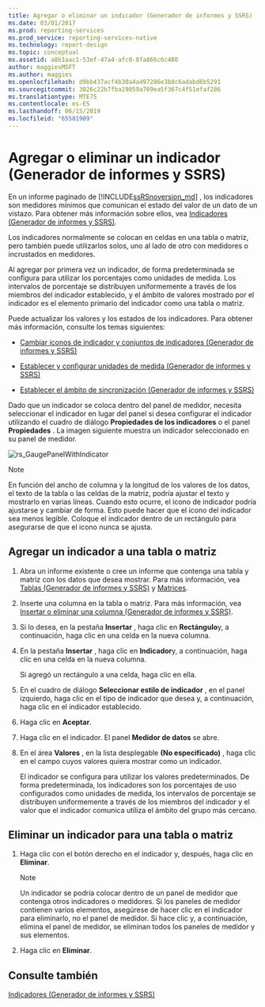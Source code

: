```yaml
---
title: Agregar o eliminar un indicador (Generador de informes y SSRS) | Microsoft Docs
ms.date: 03/01/2017
ms.prod: reporting-services
ms.prod_service: reporting-services-native
ms.technology: report-design
ms.topic: conceptual
ms.assetid: a8b1aac1-53ef-47a4-afc0-8fa866c6c480
author: maggiesMSFT
ms.author: maggies
ms.openlocfilehash: d9bb437acf4b30a4a497286e3b8c6adabd6b5291
ms.sourcegitcommit: 3026c22b7fba19059a769ea5f367c4f51efaf286
ms.translationtype: MTE75
ms.contentlocale: es-ES
ms.lasthandoff: 06/15/2019
ms.locfileid: "65581909"
---
```

# <a name="add-or-delete-an-indicator-report-builder-and-ssrs"></a>Agregar o eliminar un indicador (Generador de informes y SSRS)
  En un informe paginado de [!INCLUDE[ssRSnoversion_md](../../includes/ssrsnoversion-md.md)] , los indicadores son medidores mínimos que comunican el estado del valor de un dato de un vistazo. Para obtener más información sobre ellos, vea [Indicadores &#40;Generador de informes y SSRS&#41;](../../reporting-services/report-design/indicators-report-builder-and-ssrs.md).  
  
 Los indicadores normalmente se colocan en celdas en una tabla o matriz, pero también puede utilizarlos solos, uno al lado de otro con medidores o incrustados en medidores.  
  
 Al agregar por primera vez un indicador, de forma predeterminada se configura para utilizar los porcentajes como unidades de medida. Los intervalos de porcentaje se distribuyen uniformemente a través de los miembros del indicador establecido, y el ámbito de valores mostrado por el indicador es el elemento primario del indicador como una tabla o matriz.  
  
 Puede actualizar los valores y los estados de los indicadores. Para obtener más información, consulte los temas siguientes:  
  
-   [Cambiar iconos de indicador y conjuntos de indicadores &#40;Generador de informes y SSRS&#41;](../../reporting-services/report-design/change-indicator-icons-and-indicator-sets-report-builder-and-ssrs.md)  
  
-   [Establecer y configurar unidades de medida &#40;Generador de informes y SSRS&#41;](../../reporting-services/report-design/set-and-configure-measurement-units-report-builder-and-ssrs.md)  
  
-   [Establecer el ámbito de sincronización &#40;Generador de informes y SSRS&#41;](../../reporting-services/report-design/set-synchronization-scope-report-builder-and-ssrs.md)  
  
 Dado que un indicador se coloca dentro del panel de medidor, necesita seleccionar el indicador en lugar del panel si desea configurar el indicador utilizando el cuadro de diálogo **Propiedades de los indicadores** o el panel **Propiedades** . La imagen siguiente muestra un indicador seleccionado en su panel de medidor.  
  
 ![rs_GaugePanelWithIndicator](../../reporting-services/report-design/media/rs-gaugepanelwithindicator.gif "rs_GaugePanelWithIndicator")  
  
> [!NOTE]  
>  En función del ancho de columna y la longitud de los valores de los datos, el texto de la tabla o las celdas de la matriz, podría ajustar el texto y mostrarlo en varias líneas. Cuando esto ocurre, el icono de indicador podría ajustarse y cambiar de forma. Esto puede hacer que el icono del indicador sea menos legible. Coloque el indicador dentro de un rectángulo para asegurarse de que el icono nunca se ajusta.  
  
## <a name="to-add-an-indicator-to-a-table-or-matrix"></a>Agregar un indicador a una tabla o matriz  
  
1.  Abra un informe existente o cree un informe que contenga una tabla y matriz con los datos que desea mostrar. Para más información, vea [Tablas &#40;Generador de informes y SSRS&#41;](../../reporting-services/report-design/tables-report-builder-and-ssrs.md) y [Matrices](../../reporting-services/report-design/create-a-matrix-report-builder-and-ssrs.md).  
  
2.  Inserte una columna en la tabla o matriz. Para más información, vea [Insertar o eliminar una columna &#40;Generador de informes y SSRS&#41;](../../reporting-services/report-design/insert-or-delete-a-column-report-builder-and-ssrs.md).  
  
3.  Si lo desea, en la pestaña **Insertar** , haga clic en **Rectángulo**y, a continuación, haga clic en una celda en la nueva columna.  
  
4.  En la pestaña **Insertar** , haga clic en **Indicador**y, a continuación, haga clic en una celda en la nueva columna.  
  
     Si agregó un rectángulo a una celda, haga clic en ella.  
  
5.  En el cuadro de diálogo **Seleccionar estilo de indicador** , en el panel izquierdo, haga clic en el tipo de indicador que desea y, a continuación, haga clic en el indicador establecido.  
  
6.  Haga clic en **Aceptar**.  
  
7.  Haga clic en el indicador. El panel **Medidor de datos** se abre.  
  
8.  En el área **Valores** , en la lista desplegable **(No especificado)** , haga clic en el campo cuyos valores quiera mostrar como un indicador.  
  
     El indicador se configura para utilizar los valores predeterminados. De forma predeterminada, los indicadores son los porcentajes de uso configurados como unidades de medida, los intervalos de porcentaje se distribuyen uniformemente a través de los miembros del indicador y el valor que el indicador comunica utiliza el ámbito del grupo más cercano.  
  
## <a name="to-delete-an-indicator-to-a-table-or-matrix"></a>Eliminar un indicador para una tabla o matriz  
  
1.  Haga clic con el botón derecho en el indicador y, después, haga clic en **Eliminar**.  
  
    > [!NOTE]  
    >  Un indicador se podría colocar dentro de un panel de medidor que contenga otros indicadores o medidores. Si los paneles de medidor contienen varios elementos, asegúrese de hacer clic en el indicador para eliminarlo, no el panel de medidor. Si hace clic y, a continuación, elimina el panel de medidor, se eliminan todos los paneles de medidor y sus elementos.  
  
2.  Haga clic en **Eliminar**.  
  
## <a name="see-also"></a>Consulte también  
 [Indicadores &#40;Generador de informes y SSRS&#41;](../../reporting-services/report-design/indicators-report-builder-and-ssrs.md)  
  
  
